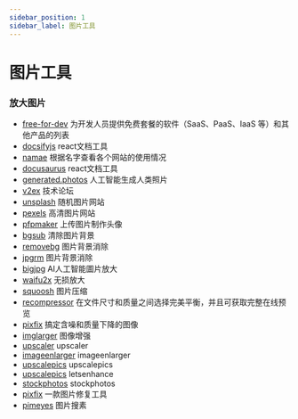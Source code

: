 ```yaml
---
sidebar_position: 1
sidebar_label: 图片工具
---
```


# 图片工具

### 放大图片

- [free-for-dev](https://github.com/ripienaar/free-for-dev) 为开发人员提供免费套餐的软件（SaaS、PaaS、IaaS 等）和其他产品的列表
- [docsifyjs](https://github.com/docsifyjs/docsify/) react文档工具
- [namae](https://namae.dev/) 根据名字查看各个网站的使用情况
- [docusaurus](https://github.com/facebook/docusaurus) react文档工具
- [generated.photos](https://generated.photos/) 人工智能生成人类照片
- [v2ex](https://www.v2ex.com/) 技术论坛
- [unsplash](https://unsplash.com/) 随机图片网站
- [pexels](https://www.pexels.com/) 高清图片网站
- [pfpmaker](https://pfpmaker.com/) 上传图片制作头像
- [bgsub](https://bgsub.cn/) 清除图片背景
- [removebg](https://www.remove.bg/zh) 图片背景消除
- [jpgrm](https://jpgrm.com/) 图片背景消除
- [bigjpg](https://bigjpg.com/) AI人工智能圖片放大
- [waifu2x](http://waifu2x.udp.jp/) 无损放大
- [squoosh](https://squoosh.app/) 图片压缩
- [recompressor](https://recompressor.com/) 在文件尺寸和质量之间选择完美平衡，并且可获取完整在线预览
- [pixfix](https://zh.pixfix.com/) 搞定含噪和质量下降的图像
- [imglarger](https://imglarger.com/) 图像增强
- [upscaler](https://icons8.com/upscaler) upscaler
- [imageenlarger](https://www.imageenlarger.com/) imageenlarger
- [upscalepics](https://upscalepics.com/) upscalepics
- [upscalepics](https://letsenhance.io/) letsenhance
- [stockphotos](https://upscaler.stockphotos.com/) stockphotos
- [pixfix](https://pixfix.com/) 一款图片修复工具
- [pimeyes](https://pimeyes.com/) 图片搜素

